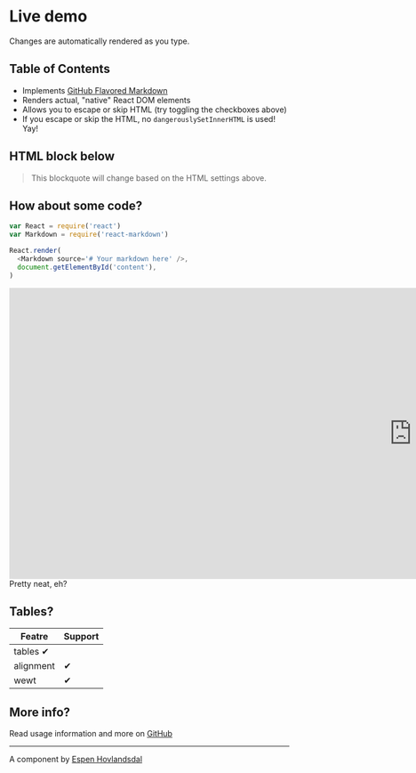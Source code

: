 # Live demo

Changes are automatically rendered as you type.

## Table of Contents

- Implements [GitHub Flavored Markdown](https://github.github.com/gfm/)
- Renders actual, "native" React DOM elements
- Allows you to escape or skip HTML (try toggling the checkboxes above)
- If you escape or skip the HTML, no `dangerouslySetInnerHTML` is used! Yay!

## HTML block below

> This blockquote will change based on the HTML settings above.

## How about some code?

```js
var React = require('react')
var Markdown = require('react-markdown')

React.render(
  <Markdown source='# Your markdown here' />,
  document.getElementById('content'),
)
```

<iframe width="1447" height="523" src="https://www.youtube.com/embed/ay87rjPXSaI" frameborder="0" allow="accelerometer; autoplay; encrypted-media; gyroscope; picture-in-picture" allowfullscreen></iframe>
Pretty neat, eh?

## Tables?

| Featre    | Support |
| --------- | ------- |
| tables ✔  |
| alignment | ✔       |
| wewt      | ✔       |

## More info?

Read usage information and more on [GitHub](//github.com/rexxars/react-markdown)

---

A component by [Espen Hovlandsdal](https://espen.codes/)
